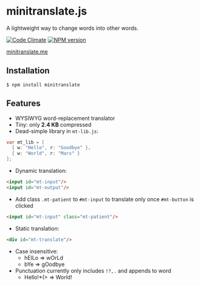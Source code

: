 minitranslate.js
====================

A lightweight way to change words into other words.

[![Code Climate](https://codeclimate.com/github/guavacat/minitranslate.png)](https://codeclimate.com/github/guavacat/minitranslate) [![NPM version](https://badge.fury.io/js/minitranslate.svg)](http://badge.fury.io/js/minitranslate)

[minitranslate.me](http://minitranslate.me)


## Installation

    $ npm install minitranslate

## Features
 * WYSIWYG word-replacement translator
 * Tiny: only **2.4 KB** compressed
 * Dead-simple library in `mt-lib.js`:

  ```java
  var mt_lib = [
    { w: "Hello", r: "Goodbye" },
    { w: "World", r: "Mars" }
  ];
  ```
 * Dynamic translation:

  ```html
  <input id="mt-input"/>
  <input id="mt-output"/>
  ```
 * Add class `.mt-patient` to `#mt-input` to translate only once `#mt-button` is clicked

 ```html
 <input id="mt-input" class="mt-patient"/>
 ```
 * Static translation:
  ```html
  <div id="mt-translate"/>
  ```
 * Case insensitive:
   * hElLo => wOrLd
   * bYe => gOodbye
 * Punctuation currently only includes `!?,.` and appends to word
   * Hello!*(> => World!
